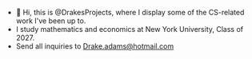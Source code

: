 - 👋 Hi, this is @DrakesProjects, where I display some of the CS-related work I've been up to.
- I study mathematics and economics at New York University, Class of 2027.
- Send all inquiries to Drake.adams@hotmail.com
